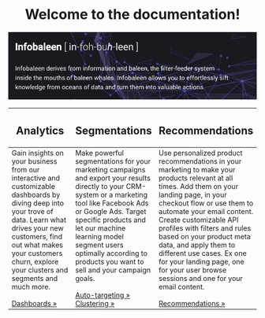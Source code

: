 # 

<h1><center>Welcome to the documentation!</center></h1>

![Image title](assets/infobaleen.png)

<style>
table th:first-of-type {
    width: 33%;
}
table th:nth-of-type(2) {
    width: 33%;
}
table th:nth-of-type(3) {
    width: 33%;
}
table th:nth-of-type(4) {
    width: 30%;
}
</style>

| <h2><b>Analytics</b></h2>      | <h2><b>Segmentations</b></h2>   |    <h2><b>Recommendations</b></h2>                 |
| ----------- | -----------------| ------------------- |
| Gain insights on your business from our interactive and customizable dashboards by diving deep into your trove of data. Learn what drives your new customers, find out what makes your customers churn, explore your clusters and segments and much more. <br><br> <a href="https://infobaleen.github.io/Platform/Analytics/Dashboards/">Dashboards &#187;</a>    | Make powerful segmentations for your marketing campaigns and export your results directly to your CRM-system or a marketing tool like Facebook Ads or Google Ads. Target specific products and let our machine learning model segment users optimally according to products you want to sell and your campaign goals. <br><br> <a href="https://infobaleen.github.io/Platform/Segmentations/Auto-targeting/">Auto-targeting &#187;</a><br><a href="https://infobaleen.github.io/Platform/Segmentations/Clustering/">Clustering &#187;</a> | Use personalized product recommendations in your marketing to make your products relevant at all times. Add them on your landing page, in your checkout flow or use them to automate your email content. Create customizable API profiles with filters and rules based on your product meta data, and apply them to different use cases. Ex one for your landing page, one for your user browse sessions and one for your email content. <br><br> <a href="https://infobaleen.github.io/Platform/Recommendations/Overview/">Recommendations &#187;</a> |